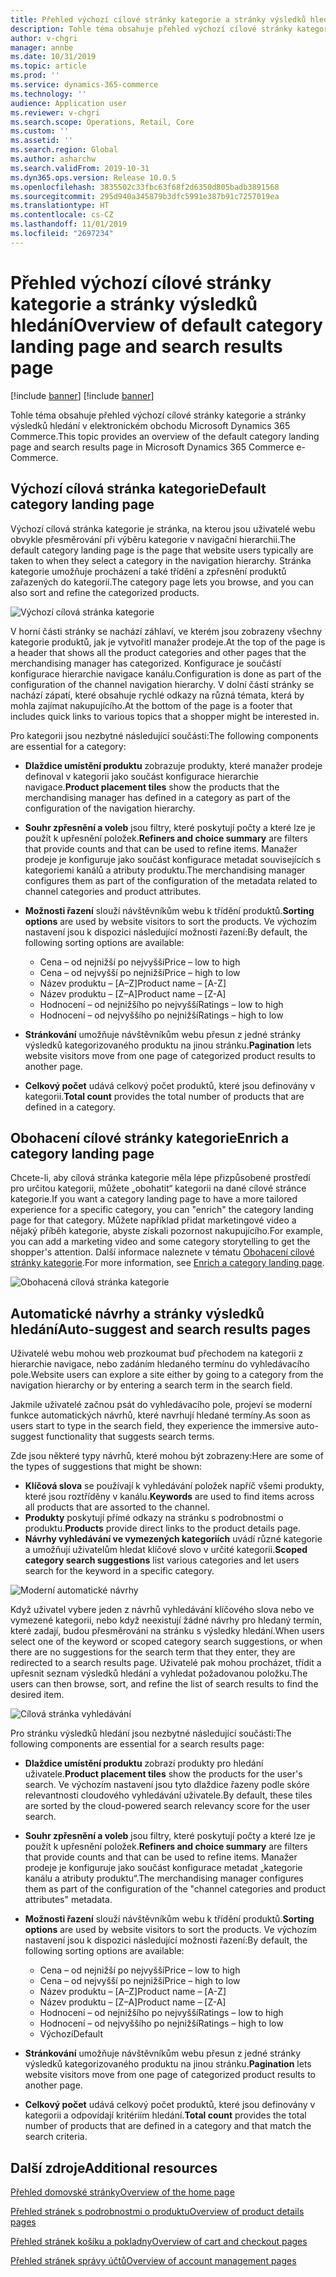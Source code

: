 ```yaml
---
title: Přehled výchozí cílové stránky kategorie a stránky výsledků hledání
description: Tohle téma obsahuje přehled výchozí cílové stránky kategorie a stránky výsledků hledání v řešení Dynamics 365 Commerce.
author: v-chgri
manager: annbe
ms.date: 10/31/2019
ms.topic: article
ms.prod: ''
ms.service: dynamics-365-commerce
ms.technology: ''
audience: Application user
ms.reviewer: v-chgri
ms.search.scope: Operations, Retail, Core
ms.custom: ''
ms.assetid: ''
ms.search.region: Global
ms.author: asharchw
ms.search.validFrom: 2019-10-31
ms.dyn365.ops.version: Release 10.0.5
ms.openlocfilehash: 3835502c33fbc63f68f2d6350d805badb3891568
ms.sourcegitcommit: 295d940a345879b3dfc5991e387b91c7257019ea
ms.translationtype: HT
ms.contentlocale: cs-CZ
ms.lasthandoff: 11/01/2019
ms.locfileid: "2697234"
---
```

# <a name="overview-of-default-category-landing-page-and-search-results-page"></a><span data-ttu-id="0478a-103">Přehled výchozí cílové stránky kategorie a stránky výsledků hledání</span><span class="sxs-lookup"><span data-stu-id="0478a-103">Overview of default category landing page and search results page</span></span>

[!include [banner](includes/preview-banner.md)]
[!include [banner](includes/banner.md)]

<span data-ttu-id="0478a-104">Tohle téma obsahuje přehled výchozí cílové stránky kategorie a stránky výsledků hledání v elektronickém obchodu Microsoft Dynamics 365 Commerce.</span><span class="sxs-lookup"><span data-stu-id="0478a-104">This topic provides an overview of the default category landing page and search results page in Microsoft Dynamics 365 Commerce e-Commerce.</span></span>

## <a name="default-category-landing-page"></a><span data-ttu-id="0478a-105">Výchozí cílová stránka kategorie</span><span class="sxs-lookup"><span data-stu-id="0478a-105">Default category landing page</span></span>

<span data-ttu-id="0478a-106">Výchozí cílová stránka kategorie je stránka, na kterou jsou uživatelé webu obvykle přesměrování při výběru kategorie v navigační hierarchii.</span><span class="sxs-lookup"><span data-stu-id="0478a-106">The default category landing page is the page that website users typically are taken to when they select a category in the navigation hierarchy.</span></span> <span data-ttu-id="0478a-107">Stránka kategorie umožňuje procházení a také třídění a zpřesnění produktů zařazených do kategorií.</span><span class="sxs-lookup"><span data-stu-id="0478a-107">The category page lets you browse, and you can also sort and refine the categorized products.</span></span>

![Výchozí cílová stránka kategorie](./media/SimpleCategoryLandingDressCategory.png)

<span data-ttu-id="0478a-109">V horní části stránky se nachází záhlaví, ve kterém jsou zobrazeny všechny kategorie produktů, jak je vytvořitl manažer prodeje.</span><span class="sxs-lookup"><span data-stu-id="0478a-109">At the top of the page is a header that shows all the product categories and other pages that the merchandising manager has categorized.</span></span> <span data-ttu-id="0478a-110">Konfigurace je součástí konfigurace hierarchie navigace kanálu.</span><span class="sxs-lookup"><span data-stu-id="0478a-110">Configuration is done as part of the configuration of the channel navigation hierarchy.</span></span> <span data-ttu-id="0478a-111">V dolní částí stránky se nachází zápatí, které obsahuje rychlé odkazy na různá témata, která by mohla zajímat nakupujícího.</span><span class="sxs-lookup"><span data-stu-id="0478a-111">At the bottom of the page is a footer that includes quick links to various topics that a shopper might be interested in.</span></span>

<span data-ttu-id="0478a-112">Pro kategorii jsou nezbytné následující součásti:</span><span class="sxs-lookup"><span data-stu-id="0478a-112">The following components are essential for a category:</span></span>

- <span data-ttu-id="0478a-113">**Dlaždice umístění produktu** zobrazuje produkty, které manažer prodeje definoval v kategorii jako součást konfigurace hierarchie navigace.</span><span class="sxs-lookup"><span data-stu-id="0478a-113">**Product placement tiles** show the products that the merchandising manager has defined in a category as part of the configuration of the navigation hierarchy.</span></span>
- <span data-ttu-id="0478a-114">**Souhr zpřesnění a voleb** jsou filtry, které poskytují počty a které lze je použít k upřesnění položek.</span><span class="sxs-lookup"><span data-stu-id="0478a-114">**Refiners and choice summary** are filters that provide counts and that can be used to refine items.</span></span> <span data-ttu-id="0478a-115">Manažer prodeje je konfiguruje jako součást konfigurace metadat souvisejících s kategoriemi kanálů a atributy produktu.</span><span class="sxs-lookup"><span data-stu-id="0478a-115">The merchandising manager configures them as part of the configuration of the metadata related to channel categories and product attributes.</span></span>
- <span data-ttu-id="0478a-116">**Možnosti řazení** slouží návštěvníkům webu k třídění produktů.</span><span class="sxs-lookup"><span data-stu-id="0478a-116">**Sorting options** are used by website visitors to sort the products.</span></span> <span data-ttu-id="0478a-117">Ve výchozím nastavení jsou k dispozici následující možnosti řazení:</span><span class="sxs-lookup"><span data-stu-id="0478a-117">By default, the following sorting options are available:</span></span>

    - <span data-ttu-id="0478a-118">Cena – od nejnižší po nejvyšší</span><span class="sxs-lookup"><span data-stu-id="0478a-118">Price – low to high</span></span>
    - <span data-ttu-id="0478a-119">Cena – od nejvyšší po nejnižší</span><span class="sxs-lookup"><span data-stu-id="0478a-119">Price – high to low</span></span>
    - <span data-ttu-id="0478a-120">Název produktu – \[A–Z\]</span><span class="sxs-lookup"><span data-stu-id="0478a-120">Product name – \[A-Z\]</span></span>
    - <span data-ttu-id="0478a-121">Název produktu – \[Z–A\]</span><span class="sxs-lookup"><span data-stu-id="0478a-121">Product name – \[Z-A\]</span></span>
    - <span data-ttu-id="0478a-122">Hodnocení – od nejnižšího po nejvyšší</span><span class="sxs-lookup"><span data-stu-id="0478a-122">Ratings – low to high</span></span>
    - <span data-ttu-id="0478a-123">Hodnocení – od nejvyššího po nejnižší</span><span class="sxs-lookup"><span data-stu-id="0478a-123">Ratings – high to low</span></span>

- <span data-ttu-id="0478a-124">**Stránkování** umožňuje návštěvníkům webu přesun z jedné stránky výsledků kategorizovaného produktu na jinou stránku.</span><span class="sxs-lookup"><span data-stu-id="0478a-124">**Pagination** lets website visitors move from one page of categorized product results to another page.</span></span>
- <span data-ttu-id="0478a-125">**Celkový počet** udává celkový počet produktů, které jsou definovány v kategorii.</span><span class="sxs-lookup"><span data-stu-id="0478a-125">**Total count** provides the total number of products that are defined in a category.</span></span>

## <a name="enrich-a-category-landing-page"></a><span data-ttu-id="0478a-126">Obohacení cílové stránky kategorie</span><span class="sxs-lookup"><span data-stu-id="0478a-126">Enrich a category landing page</span></span>

<span data-ttu-id="0478a-127">Chcete-li, aby cílová stránka kategorie měla lépe přizpůsobené prostředí pro určitou kategorii, můžete „obohatit“ kategorii na dané cílové stránce kategorie.</span><span class="sxs-lookup"><span data-stu-id="0478a-127">If you want a category landing page to have a more tailored experience for a specific category, you can "enrich" the category landing page for that category.</span></span> <span data-ttu-id="0478a-128">Můžete například přidat marketingové video a nějaký příběh kategorie, abyste získali pozornost nakupujícího.</span><span class="sxs-lookup"><span data-stu-id="0478a-128">For example, you can add a marketing video and some category storytelling to get the shopper's attention.</span></span> <span data-ttu-id="0478a-129">Další informace naleznete v tématu [Obohacení cílové stránky kategorie](enrich-category-page.md).</span><span class="sxs-lookup"><span data-stu-id="0478a-129">For more information, see [Enrich a category landing page](enrich-category-page.md).</span></span>

![Obohacená cílová stránka kategorie](./media/CategoryLandingPages.png)

## <a name="auto-suggest-and-search-results-pages"></a><span data-ttu-id="0478a-131">Automatické návrhy a stránky výsledků hledání</span><span class="sxs-lookup"><span data-stu-id="0478a-131">Auto-suggest and search results pages</span></span>

<span data-ttu-id="0478a-132">Uživatelé webu mohou web prozkoumat buď přechodem na kategorii z hierarchie navigace, nebo zadáním hledaného termínu do vyhledávacího pole.</span><span class="sxs-lookup"><span data-stu-id="0478a-132">Website users can explore a site either by going to a category from the navigation hierarchy or by entering a search term in the search field.</span></span>

<span data-ttu-id="0478a-133">Jakmile uživatelé začnou psát do vyhledávacího pole, projeví se moderní funkce automatických návrhů, které navrhují hledané termíny.</span><span class="sxs-lookup"><span data-stu-id="0478a-133">As soon as users start to type in the search field, they experience the immersive auto-suggest functionality that suggests search terms.</span></span>

<span data-ttu-id="0478a-134">Zde jsou některé typy návrhů, které mohou být zobrazeny:</span><span class="sxs-lookup"><span data-stu-id="0478a-134">Here are some of the types of suggestions that might be shown:</span></span>

- <span data-ttu-id="0478a-135">**Klíčová slova** se používají k vyhledávání položek napříč všemi produkty, které jsou roztříděny v kanálu.</span><span class="sxs-lookup"><span data-stu-id="0478a-135">**Keywords** are used to find items across all products that are assorted to the channel.</span></span>
- <span data-ttu-id="0478a-136">**Produkty** poskytují přímé odkazy na stránku s podrobnostmi o produktu.</span><span class="sxs-lookup"><span data-stu-id="0478a-136">**Products** provide direct links to the product details page.</span></span>
- <span data-ttu-id="0478a-137">**Návrhy vyhledávání ve vymezených kategoriích** uvádí různé kategorie a umožňují uživatelům hledat klíčové slovo v určité kategorii.</span><span class="sxs-lookup"><span data-stu-id="0478a-137">**Scoped category search suggestions** list various categories and let users search for the keyword in a specific category.</span></span>

![Moderní automatické návrhy](./media/ImmersiveAutoSuggestUX.png)

<span data-ttu-id="0478a-139">Když uživatel vybere jeden z návrhů vyhledávání klíčového slova nebo ve vymezené kategorii, nebo když neexistují žádné návrhy pro hledaný termín, které zadají, budou přesměrováni na stránku s výsledky hledání.</span><span class="sxs-lookup"><span data-stu-id="0478a-139">When users select one of the keyword or scoped category search suggestions, or when there are no suggestions for the search term that they enter, they are redirected to a search results page.</span></span> <span data-ttu-id="0478a-140">Uživatelé pak mohou procházet, třídit a upřesnit seznam výsledků hledání a vyhledat požadovanou položku.</span><span class="sxs-lookup"><span data-stu-id="0478a-140">The users can then browse, sort, and refine the list of search results to find the desired item.</span></span>

![Cílová stránka vyhledávání](./media/SearchLanding.png)

<span data-ttu-id="0478a-142">Pro stránku výsledků hledání jsou nezbytné následující součásti:</span><span class="sxs-lookup"><span data-stu-id="0478a-142">The following components are essential for a search results page:</span></span>

- <span data-ttu-id="0478a-143">**Dlaždice umístění produktu** zobrazí produkty pro hledání uživatele.</span><span class="sxs-lookup"><span data-stu-id="0478a-143">**Product placement tiles** show the products for the user's search.</span></span> <span data-ttu-id="0478a-144">Ve výchozím nastavení jsou tyto dlaždice řazeny podle skóre relevantnosti cloudového vyhledávání uživatele.</span><span class="sxs-lookup"><span data-stu-id="0478a-144">By default, these tiles are sorted by the cloud-powered search relevancy score for the user search.</span></span>
- <span data-ttu-id="0478a-145">**Souhr zpřesnění a voleb** jsou filtry, které poskytují počty a které lze je použít k upřesnění položek.</span><span class="sxs-lookup"><span data-stu-id="0478a-145">**Refiners and choice summary** are filters that provide counts and that can be used to refine items.</span></span> <span data-ttu-id="0478a-146">Manažer prodeje je konfiguruje jako součást konfigurace metadat „kategorie kanálu a atributy produktu“.</span><span class="sxs-lookup"><span data-stu-id="0478a-146">The merchandising manager configures them as part of the configuration of the "channel categories and product attributes" metadata.</span></span>
- <span data-ttu-id="0478a-147">**Možnosti řazení** slouží návštěvníkům webu k třídění produktů.</span><span class="sxs-lookup"><span data-stu-id="0478a-147">**Sorting options** are used by website visitors to sort the products.</span></span> <span data-ttu-id="0478a-148">Ve výchozím nastavení jsou k dispozici následující možnosti řazení:</span><span class="sxs-lookup"><span data-stu-id="0478a-148">By default, the following sorting options are available:</span></span>

    - <span data-ttu-id="0478a-149">Cena – od nejnižší po nejvyšší</span><span class="sxs-lookup"><span data-stu-id="0478a-149">Price – low to high</span></span>
    - <span data-ttu-id="0478a-150">Cena – od nejvyšší po nejnižší</span><span class="sxs-lookup"><span data-stu-id="0478a-150">Price – high to low</span></span>
    - <span data-ttu-id="0478a-151">Název produktu – \[A–Z\]</span><span class="sxs-lookup"><span data-stu-id="0478a-151">Product name – \[A-Z\]</span></span>
    - <span data-ttu-id="0478a-152">Název produktu – \[Z–A\]</span><span class="sxs-lookup"><span data-stu-id="0478a-152">Product name – \[Z-A\]</span></span>
    - <span data-ttu-id="0478a-153">Hodnocení – od nejnižšího po nejvyšší</span><span class="sxs-lookup"><span data-stu-id="0478a-153">Ratings – low to high</span></span>
    - <span data-ttu-id="0478a-154">Hodnocení – od nejvyššího po nejnižší</span><span class="sxs-lookup"><span data-stu-id="0478a-154">Ratings – high to low</span></span>
    - <span data-ttu-id="0478a-155">Výchozí</span><span class="sxs-lookup"><span data-stu-id="0478a-155">Default</span></span>

- <span data-ttu-id="0478a-156">**Stránkování** umožňuje návštěvníkům webu přesun z jedné stránky výsledků kategorizovaného produktu na jinou stránku.</span><span class="sxs-lookup"><span data-stu-id="0478a-156">**Pagination** lets website visitors move from one page of categorized product results to another page.</span></span>
- <span data-ttu-id="0478a-157">**Celkový počet** udává celkový počet produktů, které jsou definovány v kategorii a odpovídají kritériím hledání.</span><span class="sxs-lookup"><span data-stu-id="0478a-157">**Total count** provides the total number of products that are defined in a category and that match the search criteria.</span></span>

## <a name="additional-resources"></a><span data-ttu-id="0478a-158">Další zdroje</span><span class="sxs-lookup"><span data-stu-id="0478a-158">Additional resources</span></span>

[<span data-ttu-id="0478a-159">Přehled domovské stránky</span><span class="sxs-lookup"><span data-stu-id="0478a-159">Overview of the home page</span></span>](quick-tour-home-page.md)

[<span data-ttu-id="0478a-160">Přehled stránek s podrobnostmi o produktu</span><span class="sxs-lookup"><span data-stu-id="0478a-160">Overview of product details pages</span></span>](quick-tour-pdp.md)

[<span data-ttu-id="0478a-161">Přehled stránek košíku a pokladny</span><span class="sxs-lookup"><span data-stu-id="0478a-161">Overview of cart and checkout pages</span></span>](quick-tour-cart-checkout.md)

[<span data-ttu-id="0478a-162">Přehled stránek správy účtů</span><span class="sxs-lookup"><span data-stu-id="0478a-162">Overview of account management pages</span></span>](quick-tour-account-management.md)

